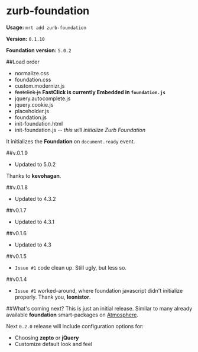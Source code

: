 zurb-foundation
======================

**Usage:** `mrt add zurb-foundation`

**Version:** `0.1.10`

**Foundation version:** `5.0.2`


##Load order
* normalize.css
* foundation.css
* custom.modernizr.js
* ~~fastclick.js~~ **FastClick is currently Embedded in `foundation.js`**
* jquery.autocomplete.js
* jquery.cookie.js
* placeholder.js
* foundation.js
* init-foundation.html
* init-foundation.js *-- this will initialize Zurb Foundation*


It initializes the **Foundation** on `document.ready` event.

##v.0.1.9
* Updated to 5.0.2

Thanks to **kevohagan**.

##v.0.1.8
* Updated to 4.3.2

##v0.1.7
* Updated to 4.3.1

##v0.1.6
* Updated to 4.3

##v0.1.5
* `Issue #1` code clean up. Still ugly, but less so.

##v0.1.4
* `Issue #1` worked-around, where foundation javascript didn't initialize properly. Thank you, **leonistor**.

##What's coming next?
This is just an initial release. Similar to many already available **foundation** smart-packages on [Atmosphere](http://atmosphere.meteor.com).

Next `0.2.0` release will include configuration options for:

* Choosing **zepto** or **jQuery**
* Customize default look and feel
